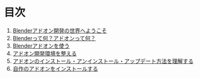 

<div id="sect_title_text"></div>

# 目次

<div id="sect_title_img_0_0"></div>

1. [Blenderアドオン開発の世界へようこそ](body/chapter_01/SUMMARY.md)
  1. [Blenderって何？アドオンって何？](body/chapter_01/01_What_is_Blender_What_is_Add-on.md)
  2. [Blenderアドオンを使う](body/chapter_01/02_Use_Blender_Add-on.md)
  3. [アドオン開発環境を整える](body/chapter_01/03_Prepare_Add-on_development_environment.md)
  4. [アドオンのインストール・アンインストール・アップデート方法を理解する](body/chapter_01/04_Understand_Install_Uninstall_Update_Add-on.md)
  5. [自作のアドオンをインストールする](body/chapter_01/04_Install_own_Add-on.md)
<!--

2. [アドオンを作ってみよう](body/chapter_02/SUMMARY.md)
  1. [アドオン開発の基礎](body/chapter_02/01_Basic_of_Add-on_Development.md)
  2. [複数のオペレータクラスを登録する](body/chapter_02/02_Register_Multiple_Operation_Classes.md)
  3. [ツール・シェルフのオプションを活用する①](body/chapter_02/03_Use_Property_on_Tool_Shelf_1.md)
  4. [ツール・シェルフのオプションを活用する②](body/chapter_02/04_Use_Property_on_Tool_Shelf_2.md)
  5. [サブメニューを作成する](body/chapter_02/05_Create_Sub-menu.md)
  6. [ショートカットキーを割り当てる](body/chapter_02/06_Allocate_Shortcut_Keys.md)
  7. [アドオンのソースコードを複数ファイルへ分割する](body/chapter_02/07_Divide_Add-on_Source_into_Multiple_Files.md)
  8. [BlenderのUIを制御する](body/chapter_02/08_Control_Blender_UI.md)



3. [より高度なアドオンを作るために](body/chapter_03/SUMMARY.md)
  1. [マウスクリックのイベントを扱う](body/chapter_03/01_Handle_Mouse_Click_Event.md)
  2. [キーボードのキーイベントを扱う](body/chapter_03/02_Handle_Keyboard_Key_Event.md)
  3. [OpenGL向けのAPIを利用する](body/chapter_03/02_Use_API_for_OpenGL.md)
  4. [blfモジュールを使って文字列を描画する](body/chapter_03/04_Render_String_with_blf_Module.md)
  5. [アドオンから音を鳴らす](body/chapter_03/05_Play_Sound_from_Add-on.md)
  6. [アドオンを多言語に対応する](body/chapter_03/06_Multilingual_Support.md)
  7. [座標変換を活用する](body/chapter_03/07_Use_Coordinate_Transformation.md)
4. [さらにその先へ](body/chapter_04/SUMMARY.md)
  1. [Blenderが提供するアドオン向けのAPIを調べる](body/chapter_04/01_Research_official_Blender_API_for_Add-on.md)
  2. [アドオンをデバッグする](body/chapter_04/02_Debug_Add-on.md)
  3. [アドオンを公開する](body/chapter_04/03_Publish_your_Add-on.md)
  4. [アドオンのライセンスを決める](body/chapter_04/04_Determine_License_of_Add-on.md)
  5. [アドオンを自動テストする](body/chapter_04/05_Test_Add-on_Automatically.md)
  6. [アドオンをBlender本体に取り込んでもらう](body/chapter_04/04_Commit_your_Add-on_to_Blender.md)


* [用語集](body/Glossary.md)
* [おわりに](body/Conclusion.md)

-->
